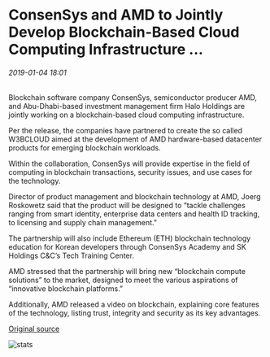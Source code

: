# ConsenSys and AMD to Jointly Develop Blockchain-Based Cloud Computing Infrastructure ...

###### 2019-01-04 18:01

Blockchain software company ConsenSys, semiconductor producer AMD, and Abu-Dhabi-based investment management firm Halo Holdings are jointly working on a blockchain-based cloud computing infrastructure.

Per the release, the companies have partnered to create the so called W3BCLOUD aimed at the development of AMD hardware-based datacenter products for emerging blockchain workloads.

Within the collaboration, ConsenSys will provide expertise in the field of computing in blockchain transactions, security issues, and use cases for the technology.

Director of product management and blockchain technology at AMD, Joerg Roskowetz said that the product will be designed to “tackle challenges ranging from smart identity, enterprise data centers and health ID tracking, to licensing and supply chain management.”

The partnership will also include Ethereum (ETH) blockchain technology education for Korean developers through ConsenSys Academy and SK Holdings C&C’s Tech Training Center.

AMD stressed that the partnership will bring new “blockchain compute solutions” to the market, designed to meet the various aspirations of “innovative blockchain platforms.”

Additionally, AMD released a video on blockchain, explaining core features of the technology, listing trust, integrity and security as its key advantages.

[Original source](https://cointelegraph.com/news/consensys-and-amd-to-jointly-develop-blockchain-based-cloud-computing-infrastructure)

![stats](https://c.statcounter.com/11760860/0/a89fa40b/1/ "stats")